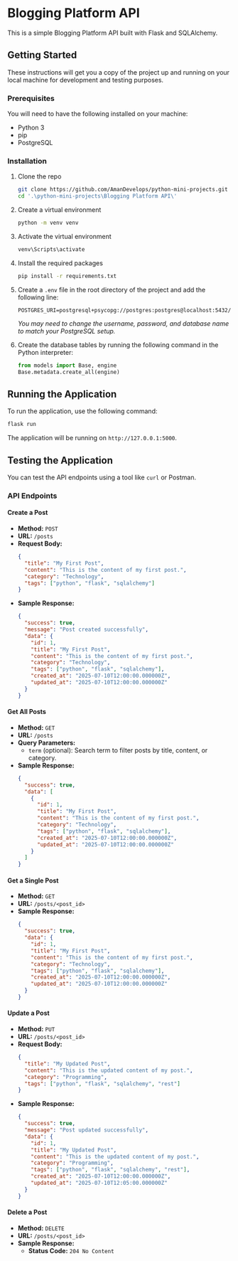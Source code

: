 # Blogging Platform API

This is a simple Blogging Platform API built with Flask and SQLAlchemy.

## Getting Started

These instructions will get you a copy of the project up and running on your local machine for development and testing purposes.

### Prerequisites

You will need to have the following installed on your machine:

- Python 3
- pip
- PostgreSQL

### Installation

1.  Clone the repo
    ```sh
    git clone https://github.com/AmanDevelops/python-mini-projects.git
    cd '.\python-mini-projects\Blogging Platform API\'
    ```
2.  Create a virtual environment
    ```sh
    python -m venv venv
    ```
3.  Activate the virtual environment
    ```sh
    venv\Scripts\activate
    ```
4.  Install the required packages
    ```sh
    pip install -r requirements.txt
    ```
5.  Create a `.env` file in the root directory of the project and add the following line:

    ```
    POSTGRES_URI=postgresql+psycopg://postgres:postgres@localhost:5432/blog
    ```

    _You may need to change the username, password, and database name to match your PostgreSQL setup._

6.  Create the database tables by running the following command in the Python interpreter:
    ```python
    from models import Base, engine
    Base.metadata.create_all(engine)
    ```

## Running the Application

To run the application, use the following command:

```sh
flask run
```

The application will be running on `http://127.0.0.1:5000`.

## Testing the Application

You can test the API endpoints using a tool like `curl` or Postman.

### API Endpoints

#### Create a Post

- **Method:** `POST`
- **URL:** `/posts`
- **Request Body:**
  ```json
  {
    "title": "My First Post",
    "content": "This is the content of my first post.",
    "category": "Technology",
    "tags": ["python", "flask", "sqlalchemy"]
  }
  ```
- **Sample Response:**
  ```json
  {
    "success": true,
    "message": "Post created successfully",
    "data": {
      "id": 1,
      "title": "My First Post",
      "content": "This is the content of my first post.",
      "category": "Technology",
      "tags": ["python", "flask", "sqlalchemy"],
      "created_at": "2025-07-10T12:00:00.000000Z",
      "updated_at": "2025-07-10T12:00:00.000000Z"
    }
  }
  ```

#### Get All Posts

- **Method:** `GET`
- **URL:** `/posts`
- **Query Parameters:**
  - `term` (optional): Search term to filter posts by title, content, or category.
- **Sample Response:**
  ```json
  {
    "success": true,
    "data": [
      {
        "id": 1,
        "title": "My First Post",
        "content": "This is the content of my first post.",
        "category": "Technology",
        "tags": ["python", "flask", "sqlalchemy"],
        "created_at": "2025-07-10T12:00:00.000000Z",
        "updated_at": "2025-07-10T12:00:00.000000Z"
      }
    ]
  }
  ```

#### Get a Single Post

- **Method:** `GET`
- **URL:** `/posts/<post_id>`
- **Sample Response:**
  ```json
  {
    "success": true,
    "data": {
      "id": 1,
      "title": "My First Post",
      "content": "This is the content of my first post.",
      "category": "Technology",
      "tags": ["python", "flask", "sqlalchemy"],
      "created_at": "2025-07-10T12:00:00.000000Z",
      "updated_at": "2025-07-10T12:00:00.000000Z"
    }
  }
  ```

#### Update a Post

- **Method:** `PUT`
- **URL:** `/posts/<post_id>`
- **Request Body:**
  ```json
  {
    "title": "My Updated Post",
    "content": "This is the updated content of my post.",
    "category": "Programming",
    "tags": ["python", "flask", "sqlalchemy", "rest"]
  }
  ```
- **Sample Response:**
  ```json
  {
    "success": true,
    "message": "Post updated successfully",
    "data": {
      "id": 1,
      "title": "My Updated Post",
      "content": "This is the updated content of my post.",
      "category": "Programming",
      "tags": ["python", "flask", "sqlalchemy", "rest"],
      "created_at": "2025-07-10T12:00:00.000000Z",
      "updated_at": "2025-07-10T12:05:00.000000Z"
    }
  }
  ```

#### Delete a Post

- **Method:** `DELETE`
- **URL:** `/posts/<post_id>`
- **Sample Response:**
  - **Status Code:** `204 No Content`
